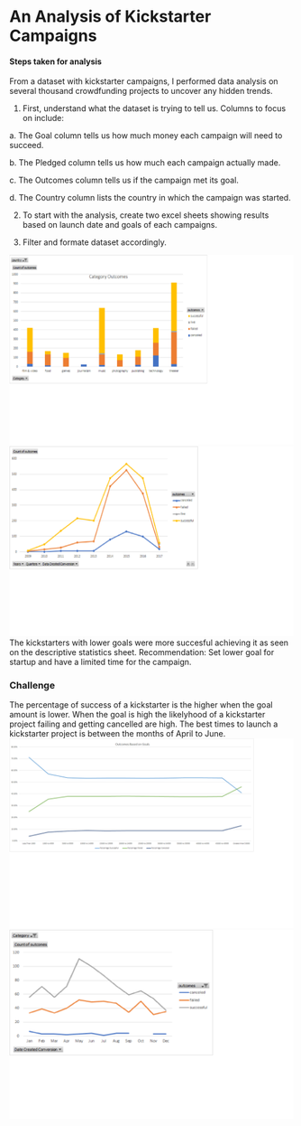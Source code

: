 # An Analysis of Kickstarter Campaigns

#### Steps taken for analysis

From a dataset with kickstarter campaigns, I performed data analysis on several thousand crowdfunding projects to uncover any hidden trends.

1. First, understand what the dataset is trying to tell us. Columns to focus on include:

  a. The Goal column tells us how much money each campaign will need to succeed.
  
  b. The Pledged column tells us how much each campaign actually made.
  
  c. The Outcomes column tells us if the campaign met its goal.
  
  d. The Country column lists the country in which the campaign was started.

2. To start with the analysis, create two excel sheets showing results based on launch date and goals of each campaigns.

3. Filter and formate dataset accordingly.

![Categoryoutcomes](https://github.com/Kalkidanalemaye/Kickstarter-analysis/blob/master/Categoryoutcomes.png)
![Outcomes](https://github.com/Kalkidanalemaye/Kickstarter-analysis/blob/master/Outcomes.png)
The kickstarters with lower goals were more succesful achieving it as seen on the descriptive statistics sheet.
Recommendation: Set lower goal for startup and have a limited time for the campaign. 
### Challenge
The percentage of success of a kickstarter is the higher when the goal amount is lower. 
When the goal is high the likelyhood of a kickstarter project failing and getting cancelled are high.
The best times to launch a kickstarter project is between the months of April to June.
![Goals](https://github.com/Kalkidanalemaye/Kickstarter-analysis/blob/master/Goals.png)
![launchdate](https://github.com/Kalkidanalemaye/Kickstarter-analysis/blob/master/launchdate.png)
